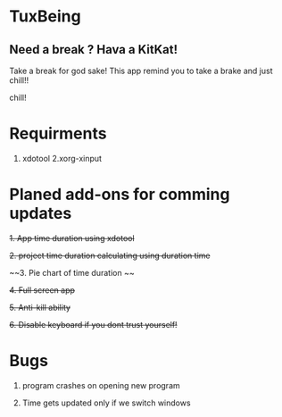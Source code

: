 # TuxBeing

## Need a break ? Hava a KitKat!


Take a break for god sake!
This app remind you to take a brake and just chill!!

chill!

# Requirments

1. xdotool
2.xorg-xinput


# Planed add-ons for comming updates

~~1. App time duration using xdotool~~

~~2. project time duration calculating using duration time~~

~~3. Pie chart of time duration ~~

~~4. Full screen app~~

~~5. Anti-kill ability~~

~~6. Disable keyboard if you dont trust yourself!~~

# Bugs
1. program crashes on opening new program

2. Time gets updated only if we switch windows
